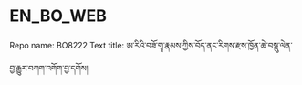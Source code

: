 # EN_BO_WEB
Repo name: BO8222
Text title: ཨ་རིའི་བཟོ་གྲྭ་རྣམས་ཀྱིས་བོད་ནང་རིགས་རྫས་ཁྱོན་ཆེ་བསྡུ་ལེན་བྱ་རྒྱུར་བཀག་འགོག་བྱ་དགོས།